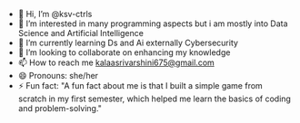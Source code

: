 - 👋 Hi, I’m @ksv-ctrls
- 👀 I’m interested in many programming aspects but i am mostly into Data Science and Artificial Intelligence
- 🌱 I’m currently learning Ds and Ai externally Cybersecurity
- 💞️ I’m looking to collaborate on enhancing my knowledge
- 📫 How to reach me kalaasrivarshini675@gmail.com
- 😄 Pronouns: she/her
- ⚡ Fun fact: "A fun fact about me is that I built a simple game from scratch in my first semester, which helped me learn the basics of coding and problem-solving."
<!---
ksv-ctrls/ksv-ctrls is a ✨ special ✨ repository because its `README.md` (this file) appears on your GitHub profile.
You can click the Preview link to take a look at your changes.
--->
